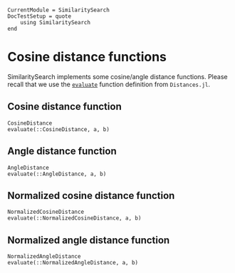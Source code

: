 ```@meta

CurrentModule = SimilaritySearch
DocTestSetup = quote
    using SimilaritySearch
end
```

# Cosine distance functions

SimilaritySearch implements some cosine/angle distance functions. Please recall that we use the [`evaluate`](@ref) function definition from `Distances.jl`.

## Cosine distance function
```@docs
CosineDistance
evaluate(::CosineDistance, a, b)
```

## Angle distance function
```@docs
AngleDistance
evaluate(::AngleDistance, a, b)
```

## Normalized cosine distance function
```@docs
NormalizedCosineDistance
evaluate(::NormalizedCosineDistance, a, b)

```

## Normalized angle distance function
```@docs
NormalizedAngleDistance
evaluate(::NormalizedAngleDistance, a, b)
```
